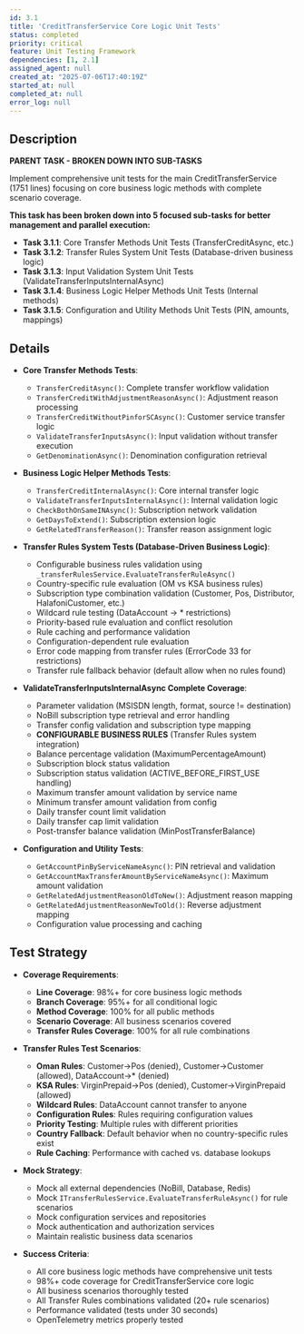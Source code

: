```yaml
---
id: 3.1
title: 'CreditTransferService Core Logic Unit Tests'
status: completed
priority: critical
feature: Unit Testing Framework
dependencies: [1, 2.1]
assigned_agent: null
created_at: "2025-07-06T17:40:19Z"
started_at: null
completed_at: null
error_log: null
---
```


## Description

**PARENT TASK - BROKEN DOWN INTO SUB-TASKS**

Implement comprehensive unit tests for the main CreditTransferService (1751 lines) focusing on core business logic methods with complete scenario coverage.

**This task has been broken down into 5 focused sub-tasks for better management and parallel execution:**

- **Task 3.1.1**: Core Transfer Methods Unit Tests (TransferCreditAsync, etc.)
- **Task 3.1.2**: Transfer Rules System Unit Tests (Database-driven business logic)
- **Task 3.1.3**: Input Validation System Unit Tests (ValidateTransferInputsInternalAsync)
- **Task 3.1.4**: Business Logic Helper Methods Unit Tests (Internal methods)
- **Task 3.1.5**: Configuration and Utility Methods Unit Tests (PIN, amounts, mappings)

## Details

- **Core Transfer Methods Tests**:
  - `TransferCreditAsync()`: Complete transfer workflow validation
  - `TransferCreditWithAdjustmentReasonAsync()`: Adjustment reason processing
  - `TransferCreditWithoutPinforSCAsync()`: Customer service transfer logic
  - `ValidateTransferInputsAsync()`: Input validation without transfer execution
  - `GetDenominationAsync()`: Denomination configuration retrieval

- **Business Logic Helper Methods Tests**:
  - `TransferCreditInternalAsync()`: Core internal transfer logic
  - `ValidateTransferInputsInternalAsync()`: Internal validation logic
  - `CheckBothOnSameINAsync()`: Subscription network validation
  - `GetDaysToExtend()`: Subscription extension logic
  - `GetRelatedTransferReason()`: Transfer reason assignment logic

- **Transfer Rules System Tests (Database-Driven Business Logic)**:
  - Configurable business rules validation using `_transferRulesService.EvaluateTransferRuleAsync()`
  - Country-specific rule evaluation (OM vs KSA business rules)
  - Subscription type combination validation (Customer, Pos, Distributor, HalafoniCustomer, etc.)
  - Wildcard rule testing (DataAccount -> * restrictions)
  - Priority-based rule evaluation and conflict resolution
  - Rule caching and performance validation
  - Configuration-dependent rule evaluation
  - Error code mapping from transfer rules (ErrorCode 33 for restrictions)
  - Transfer rule fallback behavior (default allow when no rules found)

- **ValidateTransferInputsInternalAsync Complete Coverage**:
  - Parameter validation (MSISDN length, format, source != destination)
  - NoBill subscription type retrieval and error handling
  - Transfer config validation and subscription type mapping
  - **CONFIGURABLE BUSINESS RULES** (Transfer Rules system integration)
  - Balance percentage validation (MaximumPercentageAmount)
  - Subscription block status validation
  - Subscription status validation (ACTIVE_BEFORE_FIRST_USE handling)
  - Maximum transfer amount validation by service name
  - Minimum transfer amount validation from config
  - Daily transfer count limit validation
  - Daily transfer cap limit validation
  - Post-transfer balance validation (MinPostTransferBalance)

- **Configuration and Utility Tests**:
  - `GetAccountPinByServiceNameAsync()`: PIN retrieval and validation
  - `GetAccountMaxTransferAmountByServiceNameAsync()`: Maximum amount validation
  - `GetRelatedAdjustmentReasonOldToNew()`: Adjustment reason mapping
  - `GetRelatedAdjustmentReasonNewToOld()`: Reverse adjustment mapping
  - Configuration value processing and caching

## Test Strategy

- **Coverage Requirements**:
  - **Line Coverage**: 98%+ for core business logic methods
  - **Branch Coverage**: 95%+ for all conditional logic
  - **Method Coverage**: 100% for all public methods
  - **Scenario Coverage**: All business scenarios covered
  - **Transfer Rules Coverage**: 100% for all rule combinations

- **Transfer Rules Test Scenarios**:
  - **Oman Rules**: Customer->Pos (denied), Customer->Customer (allowed), DataAccount->* (denied)
  - **KSA Rules**: VirginPrepaid->Pos (denied), Customer->VirginPrepaid (allowed)
  - **Wildcard Rules**: DataAccount cannot transfer to anyone
  - **Configuration Rules**: Rules requiring configuration values
  - **Priority Testing**: Multiple rules with different priorities
  - **Country Fallback**: Default behavior when no country-specific rules exist
  - **Rule Caching**: Performance with cached vs. database lookups

- **Mock Strategy**:
  - Mock all external dependencies (NoBill, Database, Redis)
  - Mock `ITransferRulesService.EvaluateTransferRuleAsync()` for rule scenarios
  - Mock configuration services and repositories
  - Mock authentication and authorization services
  - Maintain realistic business data scenarios

- **Success Criteria**:
  - All core business logic methods have comprehensive unit tests
  - 98%+ code coverage for CreditTransferService core logic
  - All business scenarios thoroughly tested
  - All Transfer Rules combinations validated (20+ rule scenarios)
  - Performance validated (tests under 30 seconds)
  - OpenTelemetry metrics properly tested 